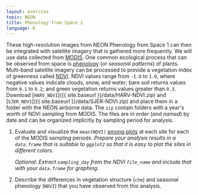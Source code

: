 ```yaml
---
layout: exercise
topic: NEON
title: Phenology from Space 2
language: R
---
```


These high-resolution images from NEON Phenology from Space 1 can then be integrated with satellite imagery that 
is gathered more frequently. We will use data collected from [MODIS](http://modis.gsfc.nasa.gov/).
One common ecological process that can be observed from space is [phenology](https://en.wikipedia.org/wiki/Phenology) (*or seasonal patterns*) of plants.
Multi-band satellite imagery can be processed to provide a vegetation index of greenness called [NDVI](https://en.wikipedia.org/wiki/Normalized_Difference_Vegetation_Index). 
NDVI values range from `-1.0` to `1.0`, where negative values indicate clouds, 
snow, and water; bare soil returns values from `0.1` to `0.2`; and green vegetation returns values greater than `0.3`.
Download [`HARV_NDVI`]({{ site.baseurl }}/data/HARV-NDVI.zip) and [`SJER_NDVI`]({{ site.baseurl }}/data/SJER-NDVI.zip) and place them in a folder with the NEON airborne data. The `zip` contain folders with a year's worth of NDVI sampling 
from MODIS. The files are in order (*and named*) by date and can be organized 
implicitly by sampling period for analysis.

1. Evaluate and visualize the `mean(NDVI)` [among plots](http://neondataskills.org/R/crop-extract-raster-data-R/) at each site for each 
of the MODIS sampling periods. *Prepare your analysis results in a `data.frame` that is suitable to `ggplot2` so that it is easy to plot the sites in different colors.*

   *Optional: Extract `sampling_day` from the NDVI `file_name` and include that 
   with your `data.frame` for graphing.*

2. Describe the differences in vegetation structure (`chm`) and seasonal phenology (`NDVI`) that you have observed from this analysis.
